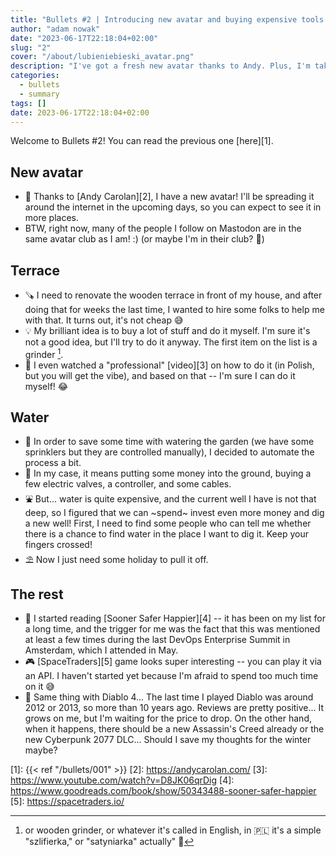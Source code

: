 ```yaml
---
title: "Bullets #2 | Introducing new avatar and buying expensive tools to save some money"
author: "adam nowak"
date: "2023-06-17T22:18:04+02:00"
slug: "2"
cover: "/about/lubieniebieski_avatar.png"
description: "I've got a fresh new avatar thanks to Andy. Plus, I'm taking on a DIY terrace renovation and automating my garden watering. Apparently, I'm also looking for additional hours in a day."
categories:
  - bullets
  - summary
tags: []
date: 2023-06-17T22:18:04+02:00
---
```


Welcome to Bullets #2! You can read the previous one [here][1].

## New avatar

- 💙 Thanks to [Andy Carolan][2], I have a new avatar! I'll be spreading it around the internet in the upcoming days, so you can expect to see it in more places.
- BTW, right now, many of the people I follow on Mastodon are in the same avatar club as I am! :) (or maybe I'm in their club? 🤔)

## Terrace

- 🪚 I need to renovate the wooden terrace in front of my house, and after doing that for weeks the last time, I wanted to hire some folks to help me with that. It turns out, it's not cheap 😅
- 💡 My brilliant idea is to buy a lot of stuff and do it myself. I'm sure it's not a good idea, but I'll try to do it anyway. The first item on the list is a grinder [^1].
- 🍿 I even watched a "professional" [video][3] on how to do it (in Polish, but you will get the vibe), and based on that -- I'm sure I can do it myself! 😂

## Water

- 🦾 In order to save some time with watering the garden (we have some sprinklers but they are controlled manually), I decided to automate the process a bit.
- 🛒 In my case, it means putting some money into the ground, buying a few electric valves, a controller, and some cables.
- ⛲️ But... water is quite expensive, and the current well I have is not that deep, so I figured that we can ~spend~ invest even more money and dig a new well! First, I need to find some people who can tell me whether there is a chance to find water in the place I want to dig it. Keep your fingers crossed!
- ⛱️ Now I just need some holiday to pull it off.

## The rest

- 📖 I started reading [Sooner Safer Happier][4] -- it has been on my list for a long time, and the trigger for me was the fact that this was mentioned at least a few times during the last DevOps Enterprise Summit in Amsterdam, which I attended in May.
- 🎮 [SpaceTraders][5] game looks super interesting -- you can play it via an API. I haven't started yet because I'm afraid to spend too much time on it 😅
- 👹 Same thing with Diablo 4... The last time I played Diablo was around 2012 or 2013, so more than 10 years ago. Reviews are pretty positive... It grows on me, but I'm waiting for the price to drop. On the other hand, when it happens, there should be a new Assassin's Creed already or the new Cyberpunk 2077 DLC... Should I save my thoughts for the winter maybe?

[1]: {{< ref "/bullets/001" >}}
[2]: https://andycarolan.com/
[3]: https://www.youtube.com/watch?v=D8JK06qrDig
[4]: https://www.goodreads.com/book/show/50343488-sooner-safer-happier
[5]: https://spacetraders.io/

[^1]: or wooden grinder, or whatever it's called in English, in 🇵🇱 it's a simple "szlifierka," or "satyniarka" actually" 🤯
